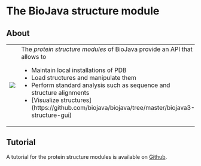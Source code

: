 # The BioJava structure module

## About
<table>
    <tr>
        <td>
            <img src="https://raw.github.com/biojava/biojava3-tutorial/master/structure/img/4hhb_jmol.png"/>
        </td>
        <td>
            The <i>protein structure modules</i> of BioJava provide an API that allows to 
            <ul>
                <li>Maintain local installations of PDB</li>
                <li>Load structures and manipulate them</li>
                <li>Perform standard analysis such as sequence and structure alignments</li>
                <li>[Visualize structures](https://github.com/biojava/biojava/tree/master/biojava3-structure-gui)</li>
            </ul>
        </td>
    </tr>
</table>  

## Tutorial

A tutorial for the protein structure modules is available on [Github](https://github.com/biojava/biojava3-tutorial/tree/master/structure).